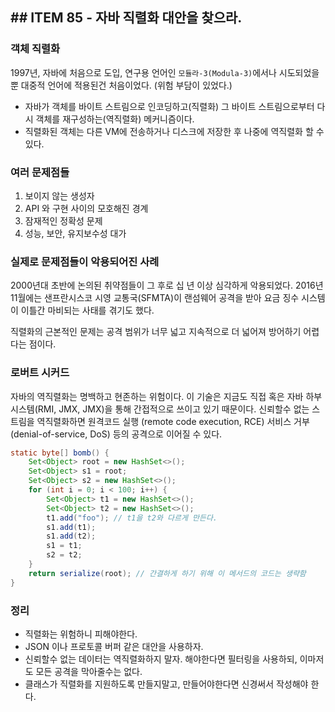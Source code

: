 ## ## ITEM 85 - 자바 직렬화 대안을 찾으라.

### 객체 직렬화
1997년, 자바에 처음으로 도입, 연구용 언어인 `모듈라-3(Modula-3)`에서나 시도되었을뿐 대중적 언어에 적용된건 처음이었다. (위험 부담이 있었다.)
- 자바가 객체를 바이트 스트림으로 인코딩하고(직렬화) 그 바이트 스트림으로부터 다시 객체를 재구성하는(역직렬화) 메커니즘이다.
- 직렬화된 객체는 다른 VM에 전송하거나 디스크에 저장한 후 나중에 역직렬화 할 수 있다.

### 여러 문제점들
1. 보이지 않는 생성자
2. API 와 구현 사이의 모호해진 경계
3. 잠재적인 정확성 문제
4. 성능, 보안, 유지보수성 대가

### 실제로 문제점들이 악용되어진 사례
2000년대 초반에 논의된 취약점들이 그 후로 십 년 이상 심각하게 악용되었다. 2016년 11월에는 샌프란시스코 시영 교통국(SFMTA)이 랜섬웨어 공격을 받아
요금 징수 시스템이 이틀간 마비되는 사태를 겪기도 했다.

직렬화의 근본적인 문제는 공격 범위가 너무 넓고 지속적으로 더 넓어져 방어하기 어렵다는 점이다.

### 로버트 시커드
자바의 역직렬화는 명백하고 현존하는 위험이다. 이 기술은 지금도 직접 혹은 자바 하부 시스템(RMI, JMX, JMX)을 통해 간접적으로 쓰이고 있기 때문이다.
신뢰할수 없는 스트림을 역직렬화하면 원격코드 실행 (remote code execution, RCE) 서비스 거부(denial-of-service, DoS) 등의 공격으로 이어질 수 있다.

```java
static byte[] bomb() {
    Set<Object> root = new HashSet<>();
    Set<Object> s1 = root;
    Set<Object> s2 = new HashSet<>();
    for (int i = 0; i < 100; i++) {
        Set<Object> t1 = new HashSet<>();
        Set<Object> t2 = new HashSet<>();
        t1.add("foo"); // t1을 t2와 다르게 만든다.
        s1.add(t1);
        s1.add(t2);
        s1 = t1;
        s2 = t2;
    }
    return serialize(root); // 간결하게 하기 위해 이 메서드의 코드는 생략함
}
```

### 정리
- 직렬화는 위험하니 피해야한다.
- JSON 이나 프로토콜 버퍼 같은 대안을 사용하자.
- 신뢰할수 없는 데이터는 역직렬화하지 말자. 해야한다면 필터링을 사용하되, 이마저도 모든 공격을 막아줄수는 없다.
- 클래스가 직렬화를 지원하도록 만들지말고, 만들어야한다면 신경써서 작성해야 한다.







